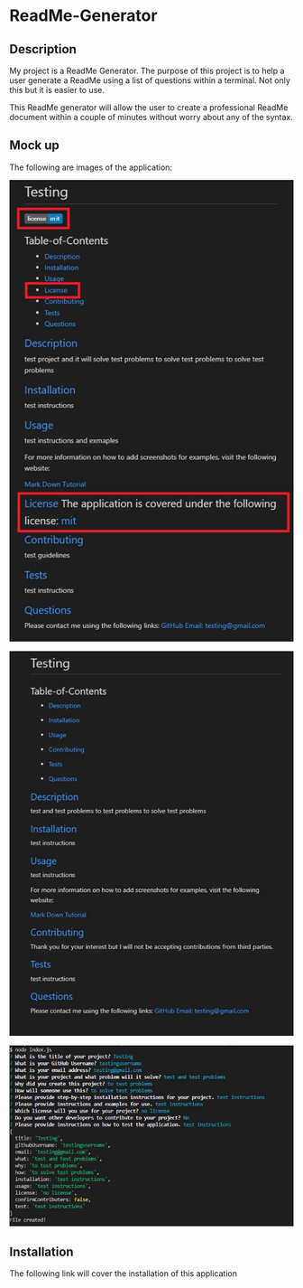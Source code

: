 # ReadMe-Generator

## Description
My project is a ReadMe Generator. The purpose of this project is to help a user generate a ReadMe using a list of questions within a terminal. Not only this but it is easier to use. 

This ReadMe generator will allow the user to create a professional ReadMe document within a couple of minutes without worry about any of the syntax. 

## Mock up
The following are images of the application:

![ReadMe with licence provided](./Images/testing%20with%20licence.jpg)

![ReadMe without licence provided](./Images/testing%20without%20license.jpg)


![Terminal mock up](./Images/node%20index%20run%20phase.jpg)


## Installation
The following link will cover the installation of this application
